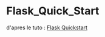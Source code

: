 # Flask_Quick_Start

d'apres le tuto : [Flask Quickstart](https://flask.palletsprojects.com/en/3.0.x/quickstart/)
